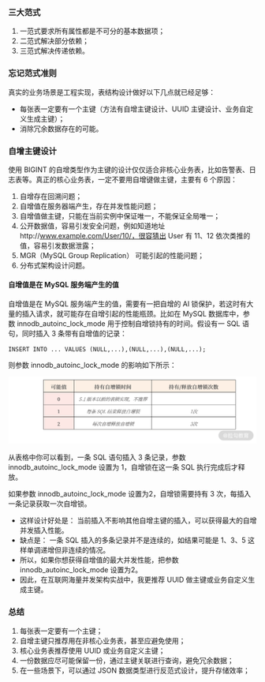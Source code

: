 ### 三大范式

1. 一范式要求所有属性都是不可分的基本数据项；
2. 二范式解决部分依赖；
3. 三范式解决传递依赖。
### 忘记范式准则


真实的业务场景是工程实现，表结构设计做好以下几点就已经足够：

* 每张表一定要有一个主键（方法有自增主键设计、UUID 主键设计、业务自定义生成主键）；
* 消除冗余数据存在的可能。

### 自增主键设计

使用 BIGINT 的自增类型作为主键的设计仅仅适合非核心业务表，比如告警表、日志表等。真正的核心业务表，一定不要用自增键做主键，主要有 6 个原因：

1. 自增存在回溯问题；
2. 自增值在服务器端产生，存在并发性能问题；
3. 自增值做主键，只能在当前实例中保证唯一，不能保证全局唯一；
4. 公开数据值，容易引发安全问题，例如知道地址http://www.example.com/User/10/，很容猜出 User 有 11、12 依次类推的值，容易引发数据泄露；
5. MGR（MySQL Group Replication） 可能引起的性能问题；
6. 分布式架构设计问题。

#### 自增值是在 MySQL 服务端产生的值


自增值是在 MySQL 服务端产生的值，需要有一把自增的 AI 锁保护，若这时有大量的插入请求，就可能存在自增引起的性能瓶颈。比如在 MySQL 数据库中，参数 innodb_autoinc_lock_mode 用于控制自增锁持有的时间。假设有一 SQL 语句，同时插入 3 条带有自增值的记录：

```mysql
INSERT INTO ... VALUES (NULL,...),(NULL,...),(NULL,...);
```

则参数 innodb_autoinc_lock_mode 的影响如下所示：

![img_1.png](img_1.png)

从表格中你可以看到，一条 SQL 语句插入 3 条记录，参数 innodb_autoinc_lock_mode 设置为 1，自增锁在这一条 SQL 执行完成后才释放。

如果参数 innodb_autoinc_lock_mode 设置为2，自增锁需要持有 3 次，每插入一条记录获取一次自增锁。

- 这样设计好处是： 当前插入不影响其他自增主键的插入，可以获得最大的自增并发插入性能。
- 缺点是： 一条 SQL 插入的多条记录并不是连续的，如结果可能是 1、3、5 这样单调递增但非连续的情况。
- 所以，如果你想获得自增值的最大并发性能，把参数 innodb_autoinc_lock_mode 设置为2。
- 因此，在互联网海量并发架构实战中，我更推荐 UUID 做主键或业务自定义生成主键。


### 总结

1. 每张表一定要有一个主键；
2. 自增主键只推荐用在非核心业务表，甚至应避免使用；
3. 核心业务表推荐使用 UUID 或业务自定义主键；
4. 一份数据应尽可能保留一份，通过主键关联进行查询，避免冗余数据；
5. 在一些场景下，可以通过 JSON 数据类型进行反范式设计，提升存储效率；
